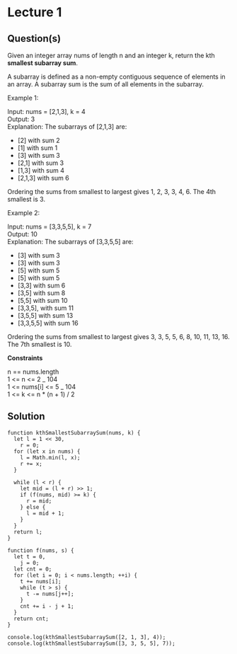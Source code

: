 # Lecture 1

## Question(s)

Given an integer array nums of length n and an integer k, return the kth **smallest subarray sum**.

A subarray is defined as a non-empty contiguous sequence of elements in an array. A subarray sum is the sum of all elements in the subarray.

Example 1:

Input: nums = [2,1,3], k = 4  
Output: 3  
Explanation: The subarrays of [2,1,3] are:

- [2] with sum 2
- [1] with sum 1
- [3] with sum 3
- [2,1] with sum 3
- [1,3] with sum 4
- [2,1,3] with sum 6

Ordering the sums from smallest to largest gives 1, 2, 3, 3, 4, 6. The 4th smallest is 3.

Example 2:

Input: nums = [3,3,5,5], k = 7  
Output: 10  
Explanation: The subarrays of [3,3,5,5] are:

- [3] with sum 3
- [3] with sum 3
- [5] with sum 5
- [5] with sum 5
- [3,3] with sum 6
- [3,5] with sum 8
- [5,5] with sum 10
- [3,3,5], with sum 11
- [3,5,5] with sum 13
- [3,3,5,5] with sum 16

Ordering the sums from smallest to largest gives 3, 3, 5, 5, 6, 8, 10, 11, 13, 16. The 7th smallest is 10.

**Constraints**

n == nums.length  
1 <= n <= 2 _ 104  
1 <= nums[i] <= 5 _ 104  
1 <= k <= n \* (n + 1) / 2

## Solution

```
function kthSmallestSubarraySum(nums, k) {
  let l = 1 << 30,
    r = 0;
  for (let x in nums) {
    l = Math.min(l, x);
    r += x;
  }

  while (l < r) {
    let mid = (l + r) >> 1;
    if (f(nums, mid) >= k) {
      r = mid;
    } else {
      l = mid + 1;
    }
  }
  return l;
}

function f(nums, s) {
  let t = 0,
    j = 0;
  let cnt = 0;
  for (let i = 0; i < nums.length; ++i) {
    t += nums[i];
    while (t > s) {
      t -= nums[j++];
    }
    cnt += i - j + 1;
  }
  return cnt;
}

console.log(kthSmallestSubarraySum([2, 1, 3], 4));
console.log(kthSmallestSubarraySum([3, 3, 5, 5], 7));
```
